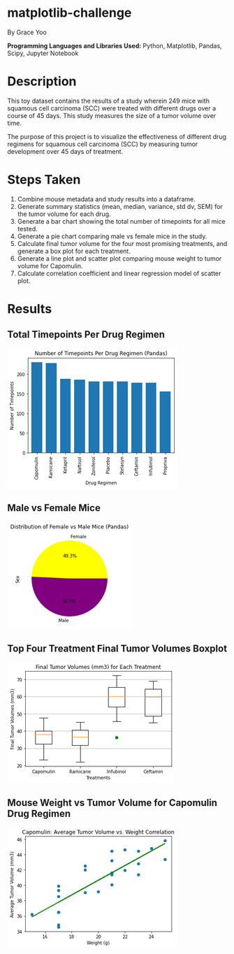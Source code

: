# matplotlib-challenge

By Grace Yoo

**Programming Languages and Libraries Used:** Python, Matplotlib, Pandas, Scipy, Jupyter Notebook

# Description

This toy dataset contains the results of a study wherein 249 mice with squamous cell carcinoma (SCC) were treated with different drugs over a course of 45 days. This study measures the size of a tumor volume over time. 

The purpose of this project is to visualize the effectiveness of different drug regimens for squamous cell carcinoma (SCC) by measuring tumor development over 45 days of treatment.

# Steps Taken

1. Combine mouse metadata and study results into a dataframe. 
2. Generate summary statistics (mean, median, variance, std dv, SEM) for the tumor volume for each drug. 
3. Generate a bar chart showing the total number of timepoints for all mice tested.
4. Generate a pie chart comparing male vs female mice in the study. 
5. Calculate final tumor volume for the four most promising treatments, and generate a box plot for each treatment. 
6. Generate a line plot and scatter plot comparing mouse weight to tumor volume for Capomulin. 
7. Calculate correlation coefficient and linear regression model of scatter plot. 

# Results

## Total Timepoints Per Drug Regimen

![bar](Pymaceuticals/bar.png)

## Male vs Female Mice

![bar](Pymaceuticals/pandas.png)

## Top Four Treatment Final Tumor Volumes Boxplot

![bar](Pymaceuticals/boxplot.png)

## Mouse Weight vs Tumor Volume for Capomulin Drug Regimen

![bar](Pymaceuticals/scatter.png)

